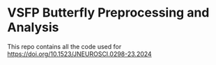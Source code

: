 # VSFP Butterfly Preprocessing and Analysis
This repo contains all the code used for https://doi.org/10.1523/JNEUROSCI.0298-23.2024
